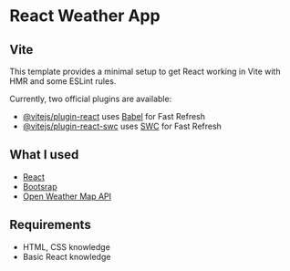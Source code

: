 # React Weather App

## Vite
This template provides a minimal setup to get React working in Vite with HMR and some ESLint rules.

Currently, two official plugins are available:

- [@vitejs/plugin-react](https://github.com/vitejs/vite-plugin-react/blob/main/packages/plugin-react/README.md) uses [Babel](https://babeljs.io/) for Fast Refresh
- [@vitejs/plugin-react-swc](https://github.com/vitejs/vite-plugin-react-swc) uses [SWC](https://swc.rs/) for Fast Refresh

 ## What I used

* [React](https://react.dev/) 
* [Bootsrap](https://getbootstrap.com/docs/5.1/getting-started/introduction/) 
* [Open Weather Map API](https://openweathermap.org/api) 

 ## Requirements

* HTML, CSS knowledge 
* Basic React knowledge
